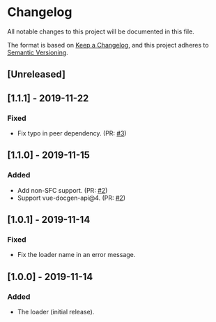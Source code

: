 # Changelog

All notable changes to this project will be documented in this file.

The format is based on [Keep a Changelog](https://keepachangelog.com/en/1.0.0/),
and this project adheres to [Semantic Versioning](https://semver.org/spec/v2.0.0.html).

## [Unreleased]

## [1.1.1] - 2019-11-22

### Fixed

- Fix typo in peer dependency. (PR: [#3](https://github.com/pocka/vue-docgen-loader/pull/3))

## [1.1.0] - 2019-11-15

### Added

- Add non-SFC support. (PR: [#2](https://github.com/pocka/vue-docgen-loader/pull/2))
- Support vue-docgen-api@4. (PR: [#2](https://github.com/pocka/vue-docgen-loader/pull/2))

## [1.0.1] - 2019-11-14

### Fixed

- Fix the loader name in an error message.

## [1.0.0] - 2019-11-14

### Added

- The loader (initial release).
